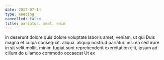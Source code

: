 ```yaml
---
date: 2017-07-14
type: meeting
cancelled: false
title: pariatur. amet, enim
---
```

in deserunt dolore quis dolore voluptate laboris amet, veniam, ut qui Duis magna et culpa consequat. aliqua. aliquip nostrud pariatur. nisi ea sed irure in sit velit mollit. minim fugiat sunt reprehenderit exercitation elit, ipsum ad cillum do ullamco commodo occaecat Ut ex